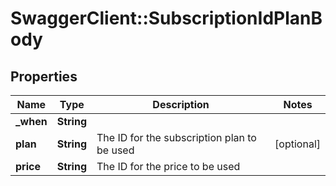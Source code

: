# SwaggerClient::SubscriptionIdPlanBody

## Properties
Name | Type | Description | Notes
------------ | ------------- | ------------- | -------------
**_when** | **String** |  | 
**plan** | **String** | The ID for the subscription plan to be used | [optional] 
**price** | **String** | The ID for the price to be used | 


